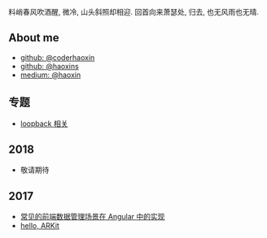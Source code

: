 
料峭春风吹酒醒, 微冷, 山头斜照却相迎. 回首向来萧瑟处, 归去, 也无风雨也无晴.

## About me

* [github: @coderhaoxin](https://github.com/coderhaoxin)
* [github: @haoxins](https://github.com/haoxins)
* [medium: @haoxin](https://medium.com/@haoxin)

## 专题

* [loopback 相关](articles/loopback-article-list.md)

## 2018

* 敬请期待

## 2017

* [常见的前端数据管理场景在 Angular 中的实现](articles/2017-front-end-data-management-in-angular.md)
* [hello, ARKit](articles/2017-arkit-hello-world.md)
